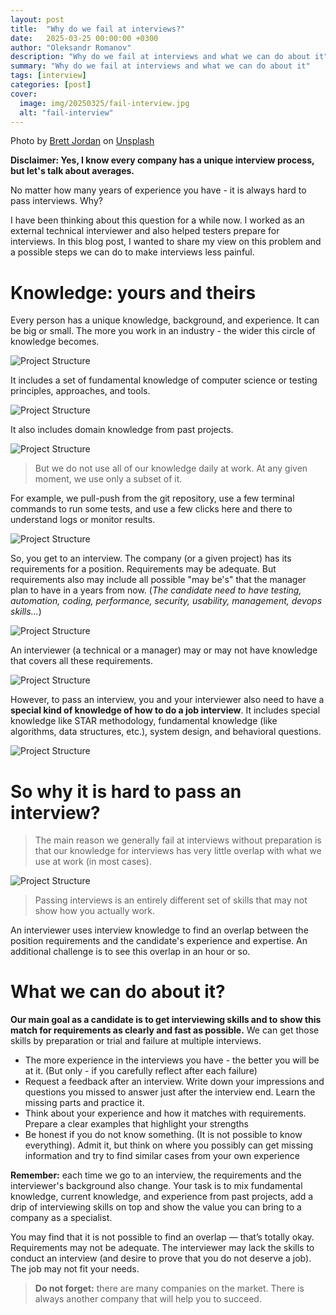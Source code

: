 ```yaml
---
layout: post
title:  "Why do we fail at interviews?"
date:   2025-03-25 00:00:00 +0300
author: "Oleksandr Romanov"
description: "Why do we fail at interviews and what we can do about it"
summary: "Why do we fail at interviews and what we can do about it"
tags: [interview]
categories: [post]
cover:
  image: img/20250325/fail-interview.jpg
  alt: "fail-interview"
---
```


Photo by <a href="https://unsplash.com/@brett_jordan?utm_content=creditCopyText&utm_medium=referral&utm_source=unsplash">Brett Jordan</a> on <a href="https://unsplash.com/photos/brown-wooden-blocks-on-white-table-nd2fFCkXWTw?utm_content=creditCopyText&utm_medium=referral&utm_source=unsplash">Unsplash</a>

**Disclaimer: Yes, I know every company has a unique interview process, but let's talk about averages.**

No matter how many years of experience you have - it is always hard to pass interviews. Why?

I have been thinking about this question for a while now. I worked as an external technical interviewer and also helped testers prepare for interviews. In this blog post, I wanted to share my view on this problem and a possible steps we can do to make interviews less painful.

# Knowledge: yours and theirs

Every person has a unique knowledge, background, and experience. It can be big or small. The more you work in an industry - the wider this circle of knowledge becomes. 

![Project Structure](/img/20250325/experience.png)

It includes a set of fundamental knowledge of computer science or testing principles, approaches, and tools. 

![Project Structure](/img/20250325/fundamentals.png)

It also includes domain knowledge from past projects.

![Project Structure](/img/20250325/past.png)

> But we do not use all of our knowledge daily at work. 
At any given moment, we use only a subset of it. 

For example, we pull-push from the git repository, use a few terminal commands to run some tests, and use a few clicks here and there to understand logs or monitor results. 

![Project Structure](/img/20250325/current.png)

So, you get to an interview. The company (or a given project) has its requirements for a position. Requirements may be adequate. But requirements also may include all possible "may be's" that the manager plan to have in a years from now. (*The candidate need to have testing, automation, coding, performance, security, usability, management, devops skills...*)

![Project Structure](/img/20250325/requirements.png)

An interviewer (a technical or a manager) may or may not have knowledge that covers all these requirements.

![Project Structure](/img/20250325/interviewer.png)

However, to pass an interview, you and your interviewer also need to have a **special kind of knowledge of how to do a job interview**. It includes special knowledge like STAR methodology, fundamental knowledge (like algorithms, data structures, etc.), system design, and behavioral questions. 

![Project Structure](/img/20250325/interview-skills.png)

# So why it is hard to pass an interview?

> The main reason we generally fail at interviews without preparation is that our knowledge for interviews has very little overlap with what we use at work (in most cases). 

![Project Structure](/img/20250325/work-interview.png)

> Passing interviews is an entirely different set of skills that may not show how you actually work.

An interviewer uses interview knowledge to find an overlap between the position requirements and the candidate's experience and expertise. An additional challenge is to see this overlap in an hour or so. 

# What we can do about it?

**Our main goal as a candidate is to get interviewing skills and to show this match for requirements as clearly and fast as possible.** We can get those skills by preparation or trial and failure at multiple interviews. 

- The more experience in the interviews you have - the better you will be at it. (But only - if you carefully reflect after each failure)
- Request a feedback after an interview. Write down your impressions and questions you missed to answer just after the interview end. Learn the missing parts and practice it.
- Think about your experience and how it matches with requirements. Prepare a clear examples that highlight your strengths
- Be honest if you do not know something. (It is not possible to know everything). Admit it, but think on where you possibly can get missing information and try to find similar cases from your own experience

**Remember:** each time we go to an interview, the requirements and the interviewer's background also change. Your task is to mix fundamental knowledge, current knowledge, and experience from past projects, add a drip of interviewing skills on top and show the value you can bring to a company as a specialist. 

You may find that it is not possible to find an overlap — that’s totally okay. Requirements may not be adequate. The interviewer may lack the skills to conduct an interview (and desire to prove that you do not deserve a job). The job may not fit your needs.

> **Do not forget:** there are many companies on the market. There is always another company that will help you to succeed. 